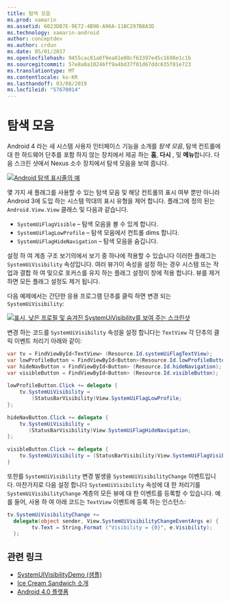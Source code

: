 ```yaml
---
title: 탐색 모음
ms.prod: xamarin
ms.assetid: 6023DB7E-9E72-4B90-A96A-11BC297B8A3D
ms.technology: xamarin-android
author: conceptdev
ms.author: crdun
ms.date: 05/01/2017
ms.openlocfilehash: 9455cac81a0f9ea81e08cf63397e45c1698e1c1b
ms.sourcegitcommit: 57e8a0a10246ff9a4bd37f01d67ddc635f81e723
ms.translationtype: MT
ms.contentlocale: ko-KR
ms.lasthandoff: 03/08/2019
ms.locfileid: "57670014"
---
```

# <a name="navigation-bar"></a>탐색 모음

Android 4 라는 새 시스템 사용자 인터페이스 기능을 소개를 *탐색 모음*, 탐색 컨트롤에 대 한 하드웨어 단추를 포함 하지 않는 장치에서 제공 하는 **홈**, **다시** , 및 **메뉴**합니다.
다음 스크린 샷에서 Nexus 소수 장치에서 탐색 모음을 보여 줍니다.

 [![Android 탐색 표시줄의 예](navigation-bar-images/19-navbar.png)](navigation-bar-images/19-navbar.png#lightbox)

몇 가지 새 플래그를 사용할 수 있는 탐색 모음 및 해당 컨트롤의 표시 여부 뿐만 아니라 Android 3에 도입 하는 시스템 막대의 표시 유형을 제어 합니다. 플래그에 정의 된는 `Android.View.View` 클래스 및 다음과 같습니다.

-   `SystemUiFlagVisible` &ndash; 탐색 모음을 볼 수 있게 합니다. 
-   `SystemUiFlagLowProfile` &ndash; 탐색 모음에서 컨트롤 dims 합니다. 
-   `SystemUiFlagHideNavigation` &ndash; 탐색 모음을 숨깁니다. 


설정 하 여 계층 구조 보기의에서 보기 중 하나에 적용할 수 있습니다 이러한 플래그는 `SystemUiVisibility` 속성입니다. 여러 뷰가이 속성을 설정 하는 경우 시스템 또는 작업과 결합 하 여 및으로 포커스를 유지 하는 플래그 설정이 창에 적용 합니다. 뷰를 제거 하면 모든 플래그 설정도 제거 됩니다.

다음 예제에서는 간단한 응용 프로그램 단추를 클릭 하면 변경 되는 `SystemUiVisibility`:

 [![표시, 낮은 프로필 및 숨겨진 SystemUiVisibility를 보여 주는 스크린샷](navigation-bar-images/18-systemuivisibility.png)](navigation-bar-images/18-systemuivisibility.png#lightbox)

변경 하는 코드를 `SystemUiVisibility` 속성을 설정 합니다는 `TextView` 각 단추의 클릭 이벤트 처리기 아래와 같이:

```csharp
var tv = FindViewById<TextView> (Resource.Id.systemUiFlagTextView);
var lowProfileButton = FindViewById<Button>(Resource.Id.lowProfileButton);
var hideNavButton = FindViewById<Button> (Resource.Id.hideNavigation);
var visibleButton = FindViewById<Button> (Resource.Id.visibleButton);
           
lowProfileButton.Click += delegate {
    tv.SystemUiVisibility =
        (StatusBarVisibility)View.SystemUiFlagLowProfile;
};
           
hideNavButton.Click += delegate {
    tv.SystemUiVisibility =
       (StatusBarVisibility)View.SystemUiFlagHideNavigation;        
};
           
visibleButton.Click += delegate {
    tv.SystemUiVisibility = (StatusBarVisibility)View.SystemUiFlagVisible;
}
```

또한를 `SystemUiVisibility` 변경 발생을 `SystemUiVisibilityChange` 이벤트입니다. 마찬가지로 다음 설정 합니다 `SystemUiVisibility` 속성에 대 한 처리기를 `SystemUiVisibilityChange` 계층의 모든 뷰에 대 한 이벤트를 등록할 수 있습니다. 예를 들어, 사용 하 여 아래 코드는 `TextView` 이벤트에 등록 하는 인스턴스:

```csharp
tv.SystemUiVisibilityChange +=
  delegate(object sender, View.SystemUiVisibilityChangeEventArgs e) {
        tv.Text = String.Format ("Visibility = {0}", e.Visibility);
  };
```



## <a name="related-links"></a>관련 링크

- [SystemUIVisibilityDemo (샘플)](https://developer.xamarin.com/samples/monodroid/SystemUIVisibilityDemo/)
- [Ice Cream Sandwich 소개](http://www.android.com/about/ice-cream-sandwich/)
- [Android 4.0 플랫폼](https://developer.android.com/sdk/android-4.0.html)
